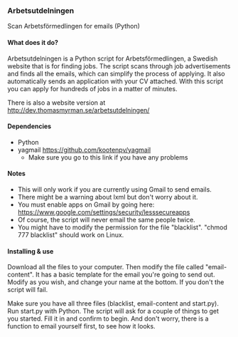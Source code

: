 ### Arbetsutdelningen
Scan Arbetsförmedlingen for emails (Python)

#### What does it do?
Arbetsutdelningen is a Python script for Arbetsförmedlingen, a Swedish website that is for finding jobs. The script scans through job advertisements and finds all the emails, which can simplify the process of applying. It also automatically sends an application with your CV attached. With this script you can apply for hundreds of jobs in a matter of minutes.

There is also a website version at http://dev.thomasmyrman.se/arbetsutdelningen/

#### Dependencies
* Python
* yagmail https://github.com/kootenpv/yagmail
  * Make sure you go to this link if you have any problems

#### Notes
* This will only work if you are currently using Gmail to send emails.
* There might be a warning about lxml but don't worry about it.
* You must enable apps on Gmail by going here: https://www.google.com/settings/security/lesssecureapps
* Of course, the script will never email the same people twice.
* You might have to modify the permission for the file "blacklist". "chmod 777 blacklist" should work on Linux.


#### Installing & use
Download all the files to your computer. Then modify the file called "email-content". It has a basic template for the email you're going to send out. Modify as you wish, and change your name at the bottom. If you don't the script will fail.

Make sure you have all three files (blacklist, email-content and start.py). Run start.py with Python. The script will ask for a couple of things to get you started. Fill it in and confirm to begin. And don't worry, there is a function to email yourself first, to see how it looks.
